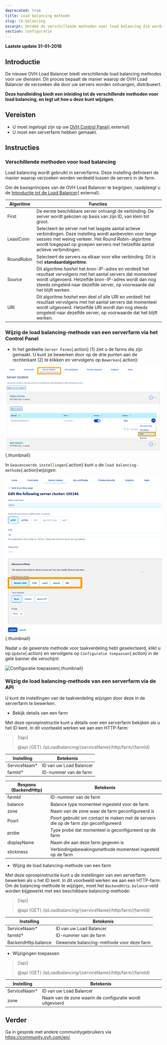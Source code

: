 ```yaml
---
deprecated: true
title: Load balancing methode
slug: lb-balancing
excerpt: Ontdek de verschillende methoden voor load balancing die worden gebruikt door de OVH Load Balancer
section: Configuratie
---
```


**Laatste update 31-01-2018**

## Introductie

De nieuwe OVH Load Balancer biedt verschillende load balancing methodes voor uw diensten. Dit proces bepaalt de manier waarop de OVH Load Balancer de verzoeken die door uw servers worden ontvangen, distribueert.

**Deze handleiding biedt een inleiding tot de verschillende methoden voor load balancing, en legt uit hoe u deze kunt wijzigen.**

## Vereisten

- U moet ingelogd zijn op uw [OVH Control Panel](https://www.ovh.com/auth/?action=gotomanager&from=https://www.ovh.nl/&ovhSubsidiary=nl){.external}
- U moet een serverfarm hebben gemaakt.


## Instructies

### Verschillende methoden voor load balancing

Load balancing wordt gebruikt in serverfarms. Deze instelling definieert de manier waarop verzoeken worden verdeeld tussen de servers in de farm.

Om de basisprincipes van de OVH Load Balancer te begrijpen, raadpleegt u de [Introductie tot de Load Balancer](https://docs.ovh.com/fr/load-balancer/iplb-presentation/){.external}.

|Algoritme|Functies|
|---|---|
|First|De eerste beschikbare server ontvangt de verbinding. De server wordt gekozen op basis van zijn ID, van klein tot groot.|
|LeastConn|Selecteert de server met het laagste aantal actieve verbindingen. Deze instelling wordt aanbevolen voor lange sessies met weinig verkeer. Het *Round Robin*-algoritme wordt toegepast op groepen servers met hetzelfde aantal actieve verbindingen.|
|RoundRobin|Selecteert de servers na elkaar voor elke verbinding. Dit is het **standaardalgoritme**.|
|Source|Dit algoritme *hashet* het bron-IP-adres en verdeelt het resultaat vervolgens met het aantal servers dat momenteel wordt uitgevoerd. Hetzelfde bron-IP-adres wordt dan nog steeds omgeleid naar dezelfde server, op voorwaarde dat het blijft werken.|
|URI|Dit algoritme *hashet* een deel of alle URI en verdeelt het resultaat vervolgens met het aantal servers dat momenteel wordt uitgevoerd. Hetzelfde URI wordt dan nog steeds omgeleid naar dezelfde server, op voorwaarde dat het blijft werken.|


### Wijzig de load balancing-methode van een serverfarm via het Control Panel

- In het gedeelte `Server Farms`{.action} (1) ziet u de farms die zijn gemaakt. U kunt ze bewerken door op de drie punten aan de rechterkant (2) te klikken en vervolgens op `Bewerken`{.action}:

![Bewerking van een farm](images/server_cluster_change.png){.thumbnail}

In `Geavanceerde instellingen`{.action} kunt u de `load balancing-methode`{.action}wijzigen:

![Bewerking van een farm](images/distrib_mode_edit.png){.thumbnail}

Nadat u de gewenste methode voor taakverdeling hebt geselecteerd, klikt u op `Update`{.action} en vervolgens op `Configuratie toepassen`{.action} in de gele banner die verschijnt:

![Configuratie toepassen](images/apply_config.png){.thumbnail}


### Wijzig de load balancing-methode van een serverfarm via de API

U kunt de instellingen van de taakverdeling wijzigen door deze in de serverfarm te bewerken.

- Bekijk details van een farm

Met deze oproepinstructie kunt u details over een serverfarm bekijken als u het ID kent. In dit voorbeeld werken we aan een HTTP-farm:

> [!api]
>
> @api {GET} /ipLoadbalancing/{serviceName}/http/farm/{farmId}
> 

|Instelling|Betekenis|
|---|---|
|ServiceNaam*|ID van uw Load Balancer|
|farmId*|ID-nummer van de farm|

|Respons (BackendHttp)|Betekenis|
|---|---|
|farmId|ID-nummer van de farm|
|balance|Balance type momenteel ingesteld voor de farm|
|zone|Naam van de zone waar de farm geconfigureerd is|
|Poort|Poort gebruikt om contact te maken met de servers die op de farm zijn geconfigureerd|
|probe|Type probe dat momenteel is geconfigureerd op de farm|
|displayName|Naam die aan deze farm gegeven is|
|stickiness|Verbindingsbewakingsmethode momenteel ingesteld op de farm|

- Wijzig de load balancing-methode van een farm

Met deze oproepinstructie kunt u de instellingen van een serverfarm bewerken als u het ID kent. In dit voorbeeld werken we aan een HTTP-farm: Om de balancing-methode te wijzigen, moet het `BackendHttp.balance`-veld worden bijgewerkt met een beschikbare balancing-methode:

> [!api]
>
> @api {GET} /ipLoadbalancing/{serviceName}/http/farm/{farmId}
> 

|Instelling|Betekenis|
|---|---|
|ServiceNaam*|ID van uw Load Balancer|
|farmId*|ID-nummer van de farm|
|BackendHttp.balance|Gewenste balancing-methode voor deze farm|

- Wijzigingen toepassen

> [!api]
>
> @api {GET} /ipLoadbalancing/{serviceName}/http/farm/{farmId}
> 

|Instelling|Betekenis|
|---|---|
|ServiceNaam*|ID van uw Load Balancer|
|zone|Naam van de zone waarin de configuratie wordt uitgevoerd|


## Verder

Ga in gesprek met andere communitygebruikers via <https://community.ovh.com/en/>.
